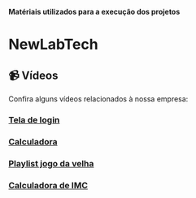 **Matériais utilizados para a execução dos projetos**
# NewLabTech


## 📹 Vídeos
Confira alguns vídeos relacionados à nossa empresa:

### [Tela de login](https://youtu.be/P9MDh4CMLvI?si=vnKF8o6KIFbdSrwB)

### [Calculadora](https://youtu.be/LmKclwgr58Y?si=4AucwMnc_UugYleg)

### [Playlist jogo da velha](https://youtube.com/playlist?list=PLbQCJbhCiQB6xq6EuhjoiAVzo3LE2lPg4&si=ST2oAuB-eW0gZrIW)

### [Calculadora de IMC](https://youtu.be/9xUK5xekTm0?si=fgk2YjMCShcElFpN)
